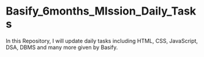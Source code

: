 # Basify_6months_MIssion_Daily_Tasks
 In this Repository, I will update daily tasks including HTML, CSS, JavaScript, DSA, DBMS and many more given by Basify.
